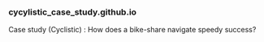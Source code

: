### cycylistic_case_study.github.io
Case study (Cyclistic) : How does a bike-share navigate speedy success?
